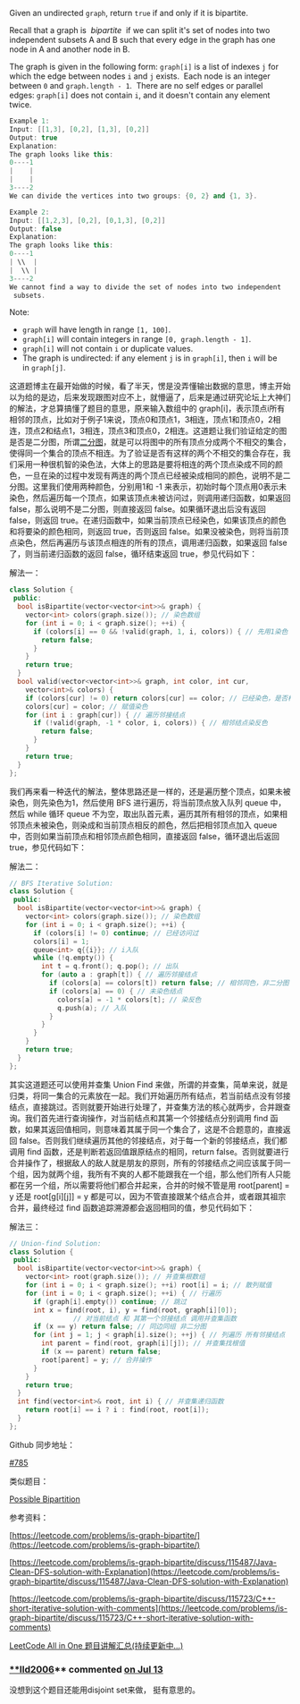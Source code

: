 Given an undirected `graph`, return `true` if and only if it is bipartite.

Recall that a graph is  _bipartite_  if we can split it's set of nodes into two independent subsets A and B such that every edge in the graph has one node in A and another node in B.

The graph is given in the following form: `graph[i]` is a list of indexes `j` for which the edge between nodes `i` and `j` exists.  Each node is an integer between `0` and `graph.length - 1`.  There are no self edges or parallel edges: `graph[i]` does not contain `i`, and it doesn't contain any element twice.

```cpp
Example 1:
Input: [[1,3], [0,2], [1,3], [0,2]]
Output: true
Explanation: 
The graph looks like this:
0----1
|    |
|    |
3----2
We can divide the vertices into two groups: {0, 2} and {1, 3}.

Example 2:
Input: [[1,2,3], [0,2], [0,1,3], [0,2]]
Output: false
Explanation: 
The graph looks like this:
0----1
| \\  |
|  \\ |
3----2
We cannot find a way to divide the set of nodes into two independent
 subsets.
```

Note:

- `graph` will have length in range `[1, 100]`.
- `graph[i]` will contain integers in range `[0, graph.length - 1]`.
- `graph[i]` will not contain `i` or duplicate values.
- The graph is undirected: if any element `j` is in `graph[i]`, then `i` will be in `graph[j]`.

这道题博主在最开始做的时候，看了半天，愣是没弄懂输出数据的意思，博主开始以为给的是边，后来发现跟图对应不上，就懵逼了，后来是通过研究论坛上大神们的解法，才总算搞懂了题目的意思，原来输入数组中的 graph\[i\]，表示顶点i所有相邻的顶点，比如对于例子1来说，顶点0和顶点1，3相连，顶点1和顶点0，2相连，顶点2和结点1，3相连，顶点3和顶点0，2相连。这道题让我们验证给定的图是否是二分图，所谓[二分图](https://zh.wikipedia.org/wiki/%E4%BA%8C%E5%88%86%E5%9B%BE)，就是可以将图中的所有顶点分成两个不相交的集合，使得同一个集合的顶点不相连。为了验证是否有这样的两个不相交的集合存在，我们采用一种很机智的染色法，大体上的思路是要将相连的两个顶点染成不同的颜色，一旦在染的过程中发现有两连的两个顶点已经被染成相同的颜色，说明不是二分图。这里我们使用两种颜色，分别用1和 -1 来表示，初始时每个顶点用0表示未染色，然后遍历每一个顶点，如果该顶点未被访问过，则调用递归函数，如果返回 false，那么说明不是二分图，则直接返回 false。如果循环退出后没有返回 false，则返回 true。在递归函数中，如果当前顶点已经染色，如果该顶点的颜色和将要染的颜色相同，则返回 true，否则返回 false。如果没被染色，则将当前顶点染色，然后再遍历与该顶点相连的所有的顶点，调用递归函数，如果返回 false 了，则当前递归函数的返回 false，循环结束返回 true，参见代码如下：

解法一：

```cpp
class Solution {
 public:
  bool isBipartite(vector<vector<int>>& graph) {
    vector<int> colors(graph.size()); // 染色数组
    for (int i = 0; i < graph.size(); ++i) {
      if (colors[i] == 0 && !valid(graph, 1, i, colors)) { // 先用1染色
        return false;
      }
    }
    return true;
  }
  bool valid(vector<vector<int>>& graph, int color, int cur,
    vector<int>& colors) {
    if (colors[cur] != 0) return colors[cur] == color; // 已经染色，是否相同
    colors[cur] = color; // 赋值染色
    for (int i : graph[cur]) { // 遍历邻接结点
      if (!valid(graph, -1 * color, i, colors)) { // 相邻结点染反色
        return false;
      }
    }
    return true;
  }
};
```

我们再来看一种迭代的解法，整体思路还是一样的，还是遍历整个顶点，如果未被染色，则先染色为1，然后使用 BFS 进行遍历，将当前顶点放入队列 queue 中，然后 while 循环 queue 不为空，取出队首元素，遍历其所有相邻的顶点，如果相邻顶点未被染色，则染成和当前顶点相反的颜色，然后把相邻顶点加入 queue 中，否则如果当前顶点和相邻顶点颜色相同，直接返回 false，循环退出后返回 true，参见代码如下：

解法二：

```cpp
// BFS Iterative Solution:
class Solution {
 public:
  bool isBipartite(vector<vector<int>>& graph) {
    vector<int> colors(graph.size()); // 染色数组
    for (int i = 0; i < graph.size(); ++i) {
      if (colors[i] != 0) continue; // 已经访问过
      colors[i] = 1;
      queue<int> q{{i}}; // i入队
      while (!q.empty()) {
        int t = q.front(); q.pop(); // 出队
        for (auto a : graph[t]) { // 遍历邻接结点
          if (colors[a] == colors[t]) return false; // 相邻同色，非二分图
          if (colors[a] == 0) { // 未染色结点
            colors[a] = -1 * colors[t]; // 染反色
            q.push(a); // 入队
          }
        }
      }
    }
    return true;
  }
};
```

其实这道题还可以使用并查集 Union Find 来做，所谓的并查集，简单来说，就是归类，将同一集合的元素放在一起。我们开始遍历所有结点，若当前结点没有邻接结点，直接跳过。否则就要开始进行处理了，并查集方法的核心就两步，合并跟查询。我们首先进行查询操作，对当前结点和其第一个邻接结点分别调用 find 函数，如果其返回值相同，则意味着其属于同一个集合了，这是不合题意的，直接返回 false。否则我们继续遍历其他的邻接结点，对于每一个新的邻接结点，我们都调用 find 函数，还是判断若返回值跟原结点的相同，return false。否则就要进行合并操作了，根据敌人的敌人就是朋友的原则，所有的邻接结点之间应该属于同一个组，因为就两个组，我所有不爽的人都不能跟我在一个组，那么他们所有人只能都在另一个组，所以需要将他们都合并起来，合并的时候不管是用 root\[parent\] = y 还是 root\[g\[i\]\[j\]\] = y 都是可以，因为不管直接跟某个结点合并，或者跟其祖宗合并，最终经过 find 函数追踪溯源都会返回相同的值，参见代码如下：

解法三：

```cpp
// Union-find Solution:
class Solution {
 public:
  bool isBipartite(vector<vector<int>>& graph) {
    vector<int> root(graph.size()); // 并查集根数组
    for (int i = 0; i < graph.size(); ++i) root[i] = i; // 散列赋值
    for (int i = 0; i < graph.size(); ++i) { // 行遍历
      if (graph[i].empty()) continue; // 跳过
      int x = find(root, i), y = find(root, graph[i][0]);
				// 对当前结点 和 其第一个邻接结点 调用并查集函数
      if (x == y) return false; // 同边同组 非二分图
      for (int j = 1; j < graph[i].size(); ++j) { // 列遍历 所有邻接结点
        int parent = find(root, graph[i][j]); // 并查集找根值
        if (x == parent) return false;
        root[parent] = y; // 合并操作
      }
    }
    return true;
  }
  int find(vector<int>& root, int i) { // 并查集递归函数
    return root[i] == i ? i : find(root, root[i]);
  }
};
```

Github 同步地址：

[#785](https://github.com/grandyang/leetcode/issues/785)

类似题目：

[Possible Bipartition](https://www.cnblogs.com/grandyang/p/10317141.html)

参考资料：

[https://leetcode.com/problems/is-graph-bipartite/](https://leetcode.com/problems/is-graph-bipartite/)

[https://leetcode.com/problems/is-graph-bipartite/discuss/115487/Java-Clean-DFS-solution-with-Explanation](https://leetcode.com/problems/is-graph-bipartite/discuss/115487/Java-Clean-DFS-solution-with-Explanation)

[https://leetcode.com/problems/is-graph-bipartite/discuss/115723/C++-short-iterative-solution-with-comments](https://leetcode.com/problems/is-graph-bipartite/discuss/115723/C++-short-iterative-solution-with-comments)

[LeetCode All in One 题目讲解汇总(持续更新中...)](http://www.cnblogs.com/grandyang/p/4606334.html)

### [\*\*lld2006](https://github.com/lld2006)\*\* commented [on Jul 13](https://github.com/grandyang/leetcode/issues/785#issuecomment-878899243)

没想到这个题目还能用disjoint set来做， 挺有意思的。
